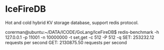<!--
 * @Author: gitsrc
 * @Date: 2020-12-23 13:30:07
 * @LastEditors: gitsrc
 * @LastEditTime: 2021-03-08 19:30:28
 * @FilePath: /IceFireDB/README.md
-->
# IceFireDB

Hot and cold hybrid KV storage database, support redis protocol.


corerman@ubuntu:~/DATA/ICODE/GoLang/IceFireDB$ redis-benchmark  -h 127.0.0.1 -p 11001 -n 10000000 -t set,get -c 512 -P 512 -q
SET: 253232.12 requests per second
GET: 2130875.50 requests per second